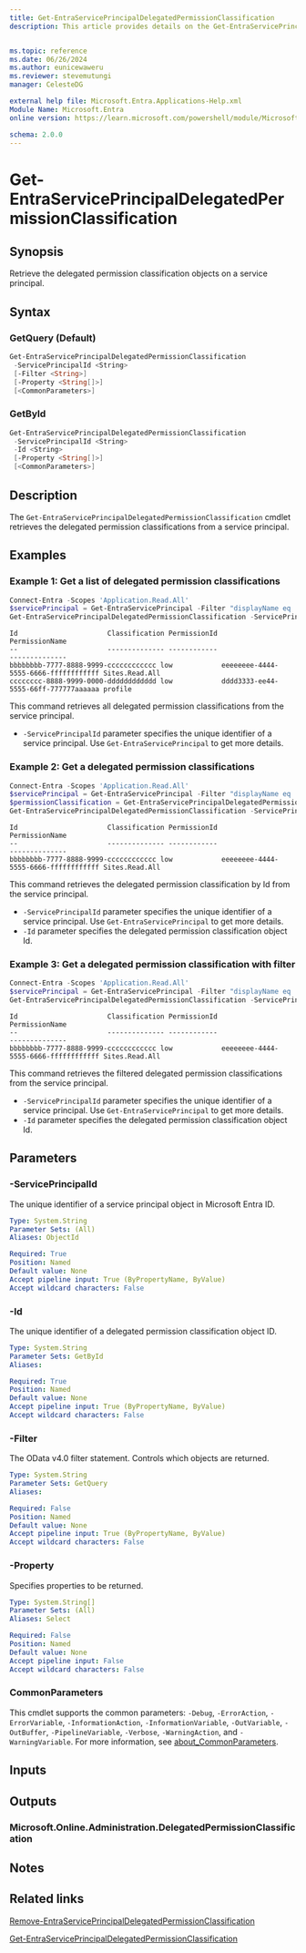```yaml
---
title: Get-EntraServicePrincipalDelegatedPermissionClassification
description: This article provides details on the Get-EntraServicePrincipalDelegatedPermissionClassification command.


ms.topic: reference
ms.date: 06/26/2024
ms.author: eunicewaweru
ms.reviewer: stevemutungi
manager: CelesteDG

external help file: Microsoft.Entra.Applications-Help.xml
Module Name: Microsoft.Entra
online version: https://learn.microsoft.com/powershell/module/Microsoft.Entra/Get-EntraServicePrincipalDelegatedPermissionClassification

schema: 2.0.0
---
```


# Get-EntraServicePrincipalDelegatedPermissionClassification

## Synopsis

Retrieve the delegated permission classification objects on a service principal.

## Syntax

### GetQuery (Default)

```powershell
Get-EntraServicePrincipalDelegatedPermissionClassification
 -ServicePrincipalId <String>
 [-Filter <String>]
 [-Property <String[]>]
 [<CommonParameters>]
```

### GetById

```powershell
Get-EntraServicePrincipalDelegatedPermissionClassification
 -ServicePrincipalId <String>
 -Id <String>
 [-Property <String[]>]
 [<CommonParameters>]
```

## Description

The `Get-EntraServicePrincipalDelegatedPermissionClassification` cmdlet retrieves the delegated permission classifications from a service principal.

## Examples

### Example 1: Get a list of delegated permission classifications

```powershell
Connect-Entra -Scopes 'Application.Read.All'
$servicePrincipal = Get-EntraServicePrincipal -Filter "displayName eq 'Helpdesk Application'"
Get-EntraServicePrincipalDelegatedPermissionClassification -ServicePrincipalId $servicePrincipal.Id
```

```Output
Id                      Classification PermissionId                         PermissionName
--                      -------------- ------------                         --------------
bbbbbbbb-7777-8888-9999-cccccccccccc low            eeeeeeee-4444-5555-6666-ffffffffffff Sites.Read.All
cccccccc-8888-9999-0000-dddddddddddd low            dddd3333-ee44-5555-66ff-777777aaaaaa profile
```

This command retrieves all delegated permission classifications from the service principal.

- `-ServicePrincipalId` parameter specifies the unique identifier of a service principal. Use `Get-EntraServicePrincipal` to get more details.

### Example 2: Get a delegated permission classifications

```powershell
Connect-Entra -Scopes 'Application.Read.All'
$servicePrincipal = Get-EntraServicePrincipal -Filter "displayName eq 'Helpdesk Application'"
$permissionClassification = Get-EntraServicePrincipalDelegatedPermissionClassification -ServicePrincipalId $servicePrincipal.Id -Filter "PermissionName eq 'Sites.Read.All'"
Get-EntraServicePrincipalDelegatedPermissionClassification -ServicePrincipalId $servicePrincipal.Id -Id $permissionClassification.Id
```

```Output
Id                      Classification PermissionId                         PermissionName
--                      -------------- ------------                         --------------
bbbbbbbb-7777-8888-9999-cccccccccccc low            eeeeeeee-4444-5555-6666-ffffffffffff Sites.Read.All
```

This command retrieves the delegated permission classification by Id from the service principal.

- `-ServicePrincipalId` parameter specifies the unique identifier of a service principal. Use `Get-EntraServicePrincipal` to get more details.
- `-Id` parameter specifies the delegated permission classification object Id.

### Example 3: Get a delegated permission classification with filter

```powershell
Connect-Entra -Scopes 'Application.Read.All'
$servicePrincipal = Get-EntraServicePrincipal -Filter "displayName eq 'Helpdesk Application'"
Get-EntraServicePrincipalDelegatedPermissionClassification -ServicePrincipalId $servicePrincipal.Id -Filter "PermissionName eq 'Sites.Read.All'"
```

```Output
Id                      Classification PermissionId                         PermissionName
--                      -------------- ------------                         --------------
bbbbbbbb-7777-8888-9999-cccccccccccc low            eeeeeeee-4444-5555-6666-ffffffffffff Sites.Read.All
```

This command retrieves the filtered delegated permission classifications from the service principal.

- `-ServicePrincipalId` parameter specifies the unique identifier of a service principal. Use `Get-EntraServicePrincipal` to get more details.
- `-Id` parameter specifies the delegated permission classification object Id.

## Parameters

### -ServicePrincipalId

The unique identifier of a service principal object in Microsoft Entra ID.

```yaml
Type: System.String
Parameter Sets: (All)
Aliases: ObjectId

Required: True
Position: Named
Default value: None
Accept pipeline input: True (ByPropertyName, ByValue)
Accept wildcard characters: False
```

### -Id

The unique identifier of a delegated permission classification object ID.

```yaml
Type: System.String
Parameter Sets: GetById
Aliases:

Required: True
Position: Named
Default value: None
Accept pipeline input: True (ByPropertyName, ByValue)
Accept wildcard characters: False
```

### -Filter

The OData v4.0 filter statement.
Controls which objects are returned.

```yaml
Type: System.String
Parameter Sets: GetQuery
Aliases:

Required: False
Position: Named
Default value: None
Accept pipeline input: True (ByPropertyName, ByValue)
Accept wildcard characters: False
```

### -Property

Specifies properties to be returned.

```yaml
Type: System.String[]
Parameter Sets: (All)
Aliases: Select

Required: False
Position: Named
Default value: None
Accept pipeline input: False
Accept wildcard characters: False
```

### CommonParameters

This cmdlet supports the common parameters: `-Debug`, `-ErrorAction`, `-ErrorVariable`, `-InformationAction`, `-InformationVariable`, `-OutVariable`, `-OutBuffer`, `-PipelineVariable`, `-Verbose`, `-WarningAction`, and `-WarningVariable`. For more information, see [about_CommonParameters](https://go.microsoft.com/fwlink/?LinkID=113216).

## Inputs

## Outputs

### Microsoft.Online.Administration.DelegatedPermissionClassification

## Notes

## Related links

[Remove-EntraServicePrincipalDelegatedPermissionClassification](Remove-EntraServicePrincipalDelegatedPermissionClassification.md)

[Get-EntraServicePrincipalDelegatedPermissionClassification](Get-EntraServicePrincipalDelegatedPermissionClassification.md)
